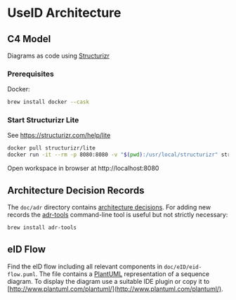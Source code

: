 # UseID Architecture

## C4 Model

Diagrams as code using [Structurizr](https://structurizr.com)

### Prerequisites

Docker:

```bash
brew install docker --cask
```

### Start Structurizr Lite

See https://structurizr.com/help/lite

```bash
docker pull structurizr/lite
docker run -it --rm -p 8080:8080 -v "$(pwd):/usr/local/structurizr" structurizr/lite
```

Open workspace in browser at http://localhost:8080

## Architecture Decision Records

The `doc/adr` directory contains [architecture decisions](https://cognitect.com/blog/2011/11/15/documenting-architecture-decisions).
For adding new records the [adr-tools](https://github.com/npryce/adr-tools) command-line tool is useful but not strictly necessary:

```bash
brew install adr-tools
```

## eID Flow

Find the eID flow including all relevant components in `doc/eID/eid-flow.puml`. The file contains a [PlantUML](https://plantuml.com/) 
representation of a sequence diagram. To display the diagram use a suitable IDE plugin or copy it to [http://www.plantuml.com/plantuml/](http://www.plantuml.com/plantuml/).